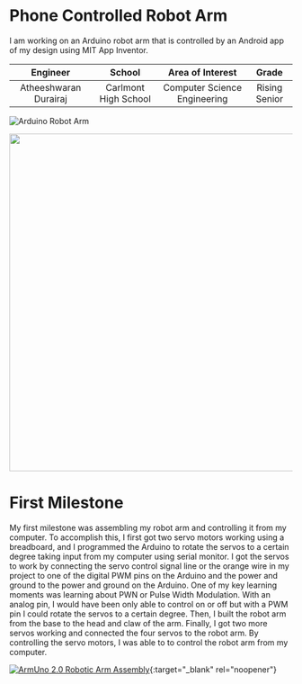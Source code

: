 ﻿# Phone Controlled Robot Arm
I am working on an Arduino robot arm that is controlled by an Android app of my design using MIT App Inventor.

| **Engineer** | **School** | **Area of Interest** | **Grade** |
|:--:|:--:|:--:|:--:|
| Atheeshwaran Durairaj | Carlmont High School | Computer Science Engineering | Rising Senior

![Arduino Robot Arm](https://images-na.ssl-images-amazon.com/images/I/61x%2Bd7LemCL._AC_SX425_.jpg)
<html>  
  <img src="https://user-images.githubusercontent.com/78531446/122612895-c6fac000-d038-11eb-9a78-72eb97a49ad7.png" width="517" height="600">
</html>

# First Milestone
My first milestone was assembling my robot arm and controlling it from my computer. To accomplish this, I first got two servo motors working using a breadboard, and I programmed the Arduino to rotate the servos to a certain degree taking input from my computer using serial monitor. I got the servos to work by connecting the servo control signal line or the orange wire in my project to one of the digital PWM pins on the Arduino and the power and ground to the power and ground on the Arduino. One of my key learning moments was learning about PWN or Pulse Width Modulation. With an analog pin, I would have been only able to control on or off but with a PWM pin I could rotate the servos to a certain degree. Then, I built the robot arm from the base to the head and claw of the arm. Finally, I got two more servos working and connected the four servos to the robot arm. By controlling the servo motors, I was able to to control the robot arm from my computer.

[![ArmUno 2.0 Robotic Arm Assembly](https://res.cloudinary.com/marcomontalbano/image/upload/v1623998085/video_to_markdown/images/youtube--1mHbz-7n69Q-c05b58ac6eb4c4700831b2b3070cd403.jpg)](https://www.youtube.com/watch?v=1mHbz-7n69Q&t=6s "ArmUno 2.0 Robotic Arm Assembly"){:target="_blank" rel="noopener"}

